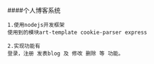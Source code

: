 ####个人博客系统
```
1.使用nodejs开发框架
使用到的模块art-template cookie-parser express

2.实现功能有
登录，注册 发表blog 及 修改 删除 等 功能。

```
